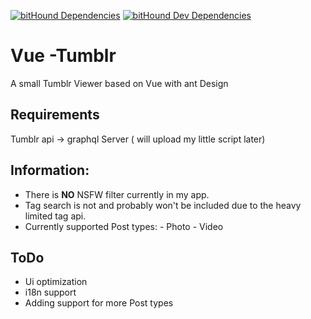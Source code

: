 [![bitHound Dependencies](https://www.bithound.io/github/Bitti09/vue-tumblr/badges/dependencies.svg)](https://www.bithound.io/github/Bitti09/vue-tumblr/master/dependencies/npm)
[![bitHound Dev Dependencies](https://www.bithound.io/github/Bitti09/vue-tumblr/badges/devDependencies.svg)](https://www.bithound.io/github/Bitti09/vue-tumblr/master/dependencies/npm)

# Vue -Tumblr

A small Tumblr Viewer based on Vue with ant Design

## Requirements

Tumblr api -> graphql Server ( will upload my little script later)

## Information:

* There is **NO** NSFW filter currently in my app.
* Tag search is not and probably won't be included due to the heavy limited tag api.
* Currently supported Post types: - Photo - Video

## ToDo

* Ui optimization
* i18n support
* Adding support for more Post types
